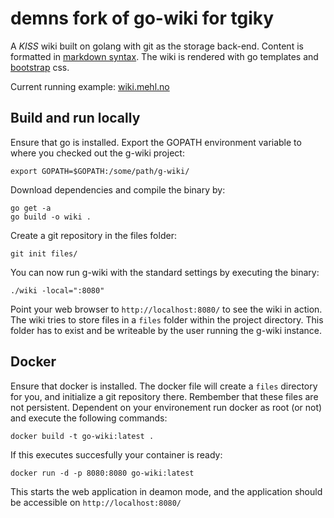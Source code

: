 # demns fork of go-wiki for tgiky

A _KISS_ wiki built on golang with git as the storage back-end. Content
is formatted in [markdown
syntax](http://daringfireball.net/projects/markdown/syntax). The wiki is
rendered with go templates and [bootstrap](http://getbootstrap.com) css.

Current running example: [wiki.mehl.no](https://wiki.mehl.no/)

## Build and run locally

Ensure that go is installed. Export the GOPATH environment variable to
where you checked out the g-wiki project:

    export GOPATH=$GOPATH:/some/path/g-wiki/

Download dependencies and compile the binary by:

    go get -a
    go build -o wiki .
    
Create a git repository in the files folder:

    git init files/

You can now run g-wiki with the standard settings by executing the
binary:

    ./wiki -local=":8080"

Point your web browser to `http://localhost:8080/` to see the wiki in
action. The wiki tries to store files in a `files` folder within the
project directory. This folder has to exist and be writeable by the user
running the g-wiki instance.

## Docker

Ensure that docker is installed. The docker file will create a `files` directory for you, and initialize a git repository there. Rembember that these files are not persistent. Dependent on your environement run docker as root (or not) and execute the following commands:

    docker build -t go-wiki:latest .

If this executes succesfully your container is ready:

    docker run -d -p 8080:8080 go-wiki:latest
    
This starts the web application in deamon mode, and the application should be accessible on `http://localhost:8080/`
